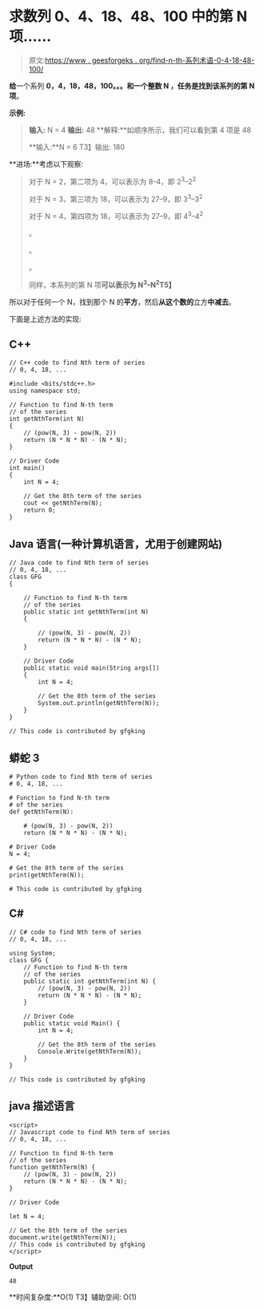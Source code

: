 # 求数列 0、4、18、48、100 中的第 N 项……

> 原文:[https://www . geesforgeks . org/find-n-th-系列术语-0-4-18-48-100/](https://www.geeksforgeeks.org/find-n-th-term-in-the-series-0-4-18-48-100/)

**给**一个系列 **0，4，18，48，100。。。**和一个整数 **N** ，任务是找到该系列的**第 N 项**。

**示例:**

> **输入:** N = 4
> **输出:** 48
> **解释:**如顺序所示，我们可以看到第 4 项是 48
> 
> **输入:**N = 6
> T3】输出: 180

**进场:**考虑以下观察:

> 对于 N = 2，第二项为 4，可以表示为 8–4，即 2<sup>3</sup>–2<sup>2</sup>
> 
> 对于 N = 3，第三项为 18，可以表示为 27–9，即 3<sup>3</sup>–3<sup>2</sup>
> 
> 对于 N = 4，第四项为 18，可以表示为 27–9，即 4<sup>3</sup>–4<sup>2</sup>
> 
> 。
> 
> 。
> 
> 。
> 
> 同样，本系列的第 N 项**可以表示为 N<sup>3</sup>–N<sup>2</sup>T5】**

所以对于任何一个 N，找到那个 N 的**平方**，然后**从这个数的**立方**中减去**。

下面是上述方法的实现:

## C++

```
// C++ code to find Nth term of series
// 0, 4, 18, ...

#include <bits/stdc++.h>
using namespace std;

// Function to find N-th term
// of the series
int getNthTerm(int N)
{
    // (pow(N, 3) - pow(N, 2))
    return (N * N * N) - (N * N);
}

// Driver Code
int main()
{
    int N = 4;

    // Get the 8th term of the series
    cout << getNthTerm(N);
    return 0;
}
```

## Java 语言(一种计算机语言，尤用于创建网站)

```
// Java code to find Nth term of series
// 0, 4, 18, ...
class GFG
{

    // Function to find N-th term
    // of the series
    public static int getNthTerm(int N) 
    {

        // (pow(N, 3) - pow(N, 2))
        return (N * N * N) - (N * N);
    }

    // Driver Code
    public static void main(String args[])
    {
        int N = 4;

        // Get the 8th term of the series
        System.out.println(getNthTerm(N));
    }
}

// This code is contributed by gfgking
```

## 蟒蛇 3

```
# Python code to find Nth term of series
# 0, 4, 18, ...

# Function to find N-th term
# of the series
def getNthTerm(N):

    # (pow(N, 3) - pow(N, 2))
    return (N * N * N) - (N * N);

# Driver Code
N = 4;

# Get the 8th term of the series
print(getNthTerm(N));

# This code is contributed by gfgking
```

## C#

```
// C# code to find Nth term of series
// 0, 4, 18, ...

using System;
class GFG {
    // Function to find N-th term
    // of the series
    public static int getNthTerm(int N) {
        // (pow(N, 3) - pow(N, 2))
        return (N * N * N) - (N * N);
    }

    // Driver Code
    public static void Main() {
        int N = 4;

        // Get the 8th term of the series
        Console.Write(getNthTerm(N));
    }
}

// This code is contributed by gfgking
```

## java 描述语言

```
<script>
// Javascript code to find Nth term of series
// 0, 4, 18, ...

// Function to find N-th term
// of the series
function getNthTerm(N) {
    // (pow(N, 3) - pow(N, 2))
    return (N * N * N) - (N * N);
}

// Driver Code

let N = 4;

// Get the 8th term of the series
document.write(getNthTerm(N));
// This code is contributed by gfgking
</script>
```

**Output**

```
48
```

**时间复杂度:**O(1)
T3】辅助空间: O(1)